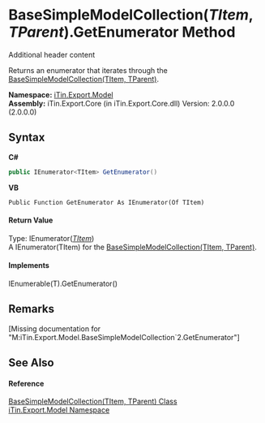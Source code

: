 # BaseSimpleModelCollection(*TItem*, *TParent*).GetEnumerator Method 
Additional header content 

Returns an enumerator that iterates through the <a href="T_iTin_Export_Model_BaseSimpleModelCollection_2">BaseSimpleModelCollection(TItem, TParent)</a>.

**Namespace:**&nbsp;<a href="N_iTin_Export_Model">iTin.Export.Model</a><br />**Assembly:**&nbsp;iTin.Export.Core (in iTin.Export.Core.dll) Version: 2.0.0.0 (2.0.0.0)

## Syntax

**C#**<br />
``` C#
public IEnumerator<TItem> GetEnumerator()
```

**VB**<br />
``` VB
Public Function GetEnumerator As IEnumerator(Of TItem)
```


#### Return Value
Type: IEnumerator(<a href="T_iTin_Export_Model_BaseSimpleModelCollection_2">*TItem*</a>)<br />A IEnumerator(TItem) for the <a href="T_iTin_Export_Model_BaseSimpleModelCollection_2">BaseSimpleModelCollection(TItem, TParent)</a>.

#### Implements
IEnumerable(T).GetEnumerator()<br />

## Remarks
\[Missing <remarks> documentation for "M:iTin.Export.Model.BaseSimpleModelCollection`2.GetEnumerator"\]

## See Also


#### Reference
<a href="T_iTin_Export_Model_BaseSimpleModelCollection_2">BaseSimpleModelCollection(TItem, TParent) Class</a><br /><a href="N_iTin_Export_Model">iTin.Export.Model Namespace</a><br />